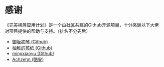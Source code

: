 # 感谢

《完美横屏应用计划》是一个由社区共建的Github开源项目，十分感谢以下大佬对项目提供的帮助与支持。（排名不分先后）

- [御坂初琴 (Github)](https://github.com/ybcq)
- [柚稚的孩纸 (Github)](https://github.com/zjw2017)
- [mingxiaoyu (Github)](https://github.com/mingxiaoyu)
- [Achzehn (酷安)](https://github.com/mingxiaoyu)